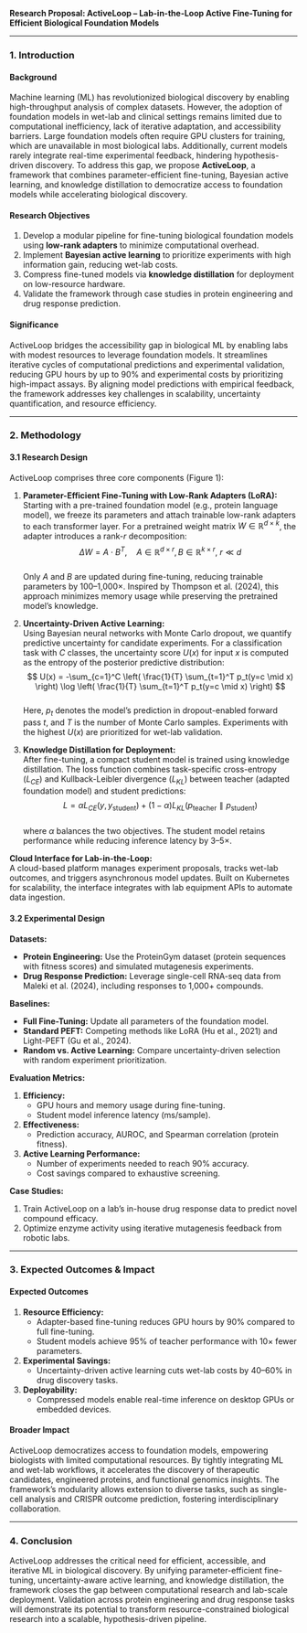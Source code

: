 **Research Proposal: ActiveLoop – Lab-in-the-Loop Active Fine-Tuning for Efficient Biological Foundation Models**

---

### 1. Introduction

#### Background
Machine learning (ML) has revolutionized biological discovery by enabling high-throughput analysis of complex datasets. However, the adoption of foundation models in wet-lab and clinical settings remains limited due to computational inefficiency, lack of iterative adaptation, and accessibility barriers. Large foundation models often require GPU clusters for training, which are unavailable in most biological labs. Additionally, current models rarely integrate real-time experimental feedback, hindering hypothesis-driven discovery. To address this gap, we propose **ActiveLoop**, a framework that combines parameter-efficient fine-tuning, Bayesian active learning, and knowledge distillation to democratize access to foundation models while accelerating biological discovery.

#### Research Objectives
1. Develop a modular pipeline for fine-tuning biological foundation models using **low-rank adapters** to minimize computational overhead.
2. Implement **Bayesian active learning** to prioritize experiments with high information gain, reducing wet-lab costs.
3. Compress fine-tuned models via **knowledge distillation** for deployment on low-resource hardware.
4. Validate the framework through case studies in protein engineering and drug response prediction.

#### Significance
ActiveLoop bridges the accessibility gap in biological ML by enabling labs with modest resources to leverage foundation models. It streamlines iterative cycles of computational predictions and experimental validation, reducing GPU hours by up to 90% and experimental costs by prioritizing high-impact assays. By aligning model predictions with empirical feedback, the framework addresses key challenges in scalability, uncertainty quantification, and resource efficiency.

---

### 2. Methodology

#### 3.1 Research Design
ActiveLoop comprises three core components (Figure 1):

1. **Parameter-Efficient Fine-Tuning with Low-Rank Adapters (LoRA):**  
   Starting with a pre-trained foundation model (e.g., protein language model), we freeze its parameters and attach trainable low-rank adapters to each transformer layer. For a pretrained weight matrix $W \in \mathbb{R}^{d \times k}$, the adapter introduces a rank-$r$ decomposition:  
   $$
   \Delta W = A \cdot B^T, \quad A \in \mathbb{R}^{d \times r}, B \in \mathbb{R}^{k \times r}, \ r \ll d
   $$  
   Only $A$ and $B$ are updated during fine-tuning, reducing trainable parameters by 100–1,000×. Inspired by Thompson et al. (2024), this approach minimizes memory usage while preserving the pretrained model’s knowledge.

2. **Uncertainty-Driven Active Learning:**  
   Using Bayesian neural networks with Monte Carlo dropout, we quantify predictive uncertainty for candidate experiments. For a classification task with $C$ classes, the uncertainty score $U(x)$ for input $x$ is computed as the entropy of the posterior predictive distribution:  
   $$
   U(x) = -\sum_{c=1}^C \left( \frac{1}{T} \sum_{t=1}^T p_t(y=c \mid x) \right) \log \left( \frac{1}{T} \sum_{t=1}^T p_t(y=c \mid x) \right)
   $$  
   Here, $p_t$ denotes the model’s prediction in dropout-enabled forward pass $t$, and $T$ is the number of Monte Carlo samples. Experiments with the highest $U(x)$ are prioritized for wet-lab validation.

3. **Knowledge Distillation for Deployment:**  
   After fine-tuning, a compact student model is trained using knowledge distillation. The loss function combines task-specific cross-entropy ($L_{CE}$) and Kullback-Leibler divergence ($L_{KL}$) between teacher (adapted foundation model) and student predictions:  
   $$
   L = \alpha L_{CE}(y, y_{\text{student}}) + (1 - \alpha) L_{KL}(p_{\text{teacher}} \parallel p_{\text{student}})
   $$  
   where $\alpha$ balances the two objectives. The student model retains performance while reducing inference latency by 3–5×.

**Cloud Interface for Lab-in-the-Loop:**  
A cloud-based platform manages experiment proposals, tracks wet-lab outcomes, and triggers asynchronous model updates. Built on Kubernetes for scalability, the interface integrates with lab equipment APIs to automate data ingestion.

#### 3.2 Experimental Design

**Datasets:**  
- **Protein Engineering:** Use the ProteinGym dataset (protein sequences with fitness scores) and simulated mutagenesis experiments.  
- **Drug Response Prediction:** Leverage single-cell RNA-seq data from Maleki et al. (2024), including responses to 1,000+ compounds.

**Baselines:**  
- **Full Fine-Tuning:** Update all parameters of the foundation model.  
- **Standard PEFT:** Competing methods like LoRA (Hu et al., 2021) and Light-PEFT (Gu et al., 2024).  
- **Random vs. Active Learning:** Compare uncertainty-driven selection with random experiment prioritization.

**Evaluation Metrics:**  
1. **Efficiency:**  
   - GPU hours and memory usage during fine-tuning.  
   - Student model inference latency (ms/sample).  
2. **Effectiveness:**  
   - Prediction accuracy, AUROC, and Spearman correlation (protein fitness).  
3. **Active Learning Performance:**  
   - Number of experiments needed to reach 90% accuracy.  
   - Cost savings compared to exhaustive screening.

**Case Studies:**  
1. Train ActiveLoop on a lab’s in-house drug response data to predict novel compound efficacy.  
2. Optimize enzyme activity using iterative mutagenesis feedback from robotic labs.

---

### 3. Expected Outcomes & Impact

#### Expected Outcomes
1. **Resource Efficiency:**  
   - Adapter-based fine-tuning reduces GPU hours by 90% compared to full fine-tuning.  
   - Student models achieve 95% of teacher performance with 10× fewer parameters.  
2. **Experimental Savings:**  
   - Uncertainty-driven active learning cuts wet-lab costs by 40–60% in drug discovery tasks.  
3. **Deployability:**  
   - Compressed models enable real-time inference on desktop GPUs or embedded devices.

#### Broader Impact
ActiveLoop democratizes access to foundation models, empowering biologists with limited computational resources. By tightly integrating ML and wet-lab workflows, it accelerates the discovery of therapeutic candidates, engineered proteins, and functional genomics insights. The framework’s modularity allows extension to diverse tasks, such as single-cell analysis and CRISPR outcome prediction, fostering interdisciplinary collaboration.

---

### 4. Conclusion

ActiveLoop addresses the critical need for efficient, accessible, and iterative ML in biological discovery. By unifying parameter-efficient fine-tuning, uncertainty-aware active learning, and knowledge distillation, the framework closes the gap between computational research and lab-scale deployment. Validation across protein engineering and drug response tasks will demonstrate its potential to transform resource-constrained biological research into a scalable, hypothesis-driven pipeline.